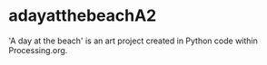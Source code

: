 # adayatthebeachA2

'A day at the beach' is an art project created in Python code within Processing.org. 
